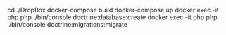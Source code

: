 cd ./DropBox
docker-compose build
docker-compose up
docker exec -it php php ./bin/console doctrine:database:create 
docker exec -it php php ./bin/console doctrine:migrations:migrate
